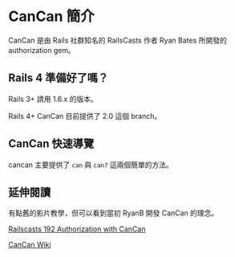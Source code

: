 # CanCan 簡介

CanCan 是由 Rails 社群知名的 RailsCasts 作者 Ryan Bates 所開發的 authorization gem。

## Rails 4 準備好了嗎？

Rails 3+ 請用 1.6.x 的版本。

Rails 4+ CanCan 目前提供了 2.0 這個 branch。

## CanCan 快速導覽

cancan 主要提供了 `can` 與 `can?` 這兩個簡單的方法。

## 延伸閱讀

有點舊的影片教學，但可以看到當初 RyanB 開發 CanCan 的理念。

[Railscasts 192 Authorization with CanCan](http://railscasts.com/episodes/192-authorization-with-cancan)

[CanCan Wiki](https://github.com/ryanb/cancan/wiki)